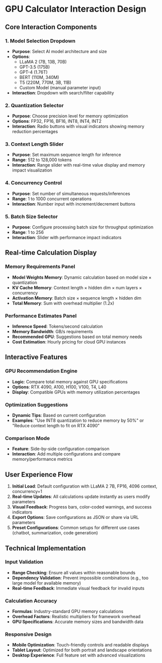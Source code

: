 # GPU Calculator Interaction Design

## Core Interaction Components

### 1. Model Selection Dropdown
- **Purpose**: Select AI model architecture and size
- **Options**: 
  - LLaMA 2 (7B, 13B, 70B)
  - GPT-3.5 (175B)
  - GPT-4 (1.76T)
  - BERT (110M, 340M)
  - T5 (220M, 770M, 3B, 11B)
  - Custom Model (manual parameter input)
- **Interaction**: Dropdown with search/filter capability

### 2. Quantization Selector
- **Purpose**: Choose precision level for memory optimization
- **Options**: FP32, FP16, BF16, INT8, INT4, INT2
- **Interaction**: Radio buttons with visual indicators showing memory reduction percentages

### 3. Context Length Slider
- **Purpose**: Set maximum sequence length for inference
- **Range**: 512 to 128,000 tokens
- **Interaction**: Range slider with real-time value display and memory impact visualization

### 4. Concurrency Control
- **Purpose**: Set number of simultaneous requests/inferences
- **Range**: 1 to 1000 concurrent operations
- **Interaction**: Number input with increment/decrement buttons

### 5. Batch Size Selector
- **Purpose**: Configure processing batch size for throughput optimization
- **Range**: 1 to 256
- **Interaction**: Slider with performance impact indicators

## Real-time Calculation Display

### Memory Requirements Panel
- **Model Weights Memory**: Dynamic calculation based on model size × quantization
- **KV Cache Memory**: Context length × hidden dim × num layers × concurrency
- **Activation Memory**: Batch size × sequence length × hidden dim
- **Total Memory**: Sum with overhead multiplier (1.2x)

### Performance Estimates Panel
- **Inference Speed**: Tokens/second calculation
- **Memory Bandwidth**: GB/s requirements
- **Recommended GPU**: Suggestions based on total memory needs
- **Cost Estimation**: Hourly pricing for cloud GPU instances

## Interactive Features

### GPU Recommendation Engine
- **Logic**: Compare total memory against GPU specifications
- **Options**: RTX 4090, A100, H100, V100, T4, L40
- **Display**: Compatible GPUs with memory utilization percentages

### Optimization Suggestions
- **Dynamic Tips**: Based on current configuration
- **Examples**: "Use INT8 quantization to reduce memory by 50%" or "Reduce context length to fit on RTX 4090"

### Comparison Mode
- **Feature**: Side-by-side configuration comparison
- **Interaction**: Add multiple configurations and compare memory/performance metrics

## User Experience Flow

1. **Initial Load**: Default configuration with LLaMA 2 7B, FP16, 4096 context, concurrency=1
2. **Real-time Updates**: All calculations update instantly as users modify parameters
3. **Visual Feedback**: Progress bars, color-coded warnings, and success indicators
4. **Export Options**: Save configurations as JSON or share via URL parameters
5. **Preset Configurations**: Common setups for different use cases (chatbot, summarization, code generation)

## Technical Implementation

### Input Validation
- **Range Checking**: Ensure all values within reasonable bounds
- **Dependency Validation**: Prevent impossible combinations (e.g., too large model for available memory)
- **Real-time Feedback**: Immediate visual feedback for invalid inputs

### Calculation Accuracy
- **Formulas**: Industry-standard GPU memory calculations
- **Overhead Factors**: Realistic multipliers for framework overhead
- **GPU Specifications**: Accurate memory sizes and bandwidth data

### Responsive Design
- **Mobile Optimization**: Touch-friendly controls and readable displays
- **Tablet Layout**: Optimized for both portrait and landscape orientations
- **Desktop Experience**: Full feature set with advanced visualizations
